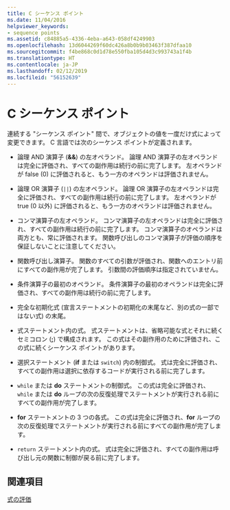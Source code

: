```yaml
---
title: C シーケンス ポイント
ms.date: 11/04/2016
helpviewer_keywords:
- sequence points
ms.assetid: c84885a5-4336-4eba-a643-058df4249903
ms.openlocfilehash: 13d6044269f60dc426a8b0b9b03463f387dfaa10
ms.sourcegitcommit: f4be868c0d1d78e550fba105d4d3c993743a1f4b
ms.translationtype: HT
ms.contentlocale: ja-JP
ms.lasthandoff: 02/12/2019
ms.locfileid: "56152639"
---
```

# <a name="c-sequence-points"></a>C シーケンス ポイント

連続する "シーケンス ポイント" 間で、オブジェクトの値を一度だけ式によって変更できます。 C 言語では次のシーケンス ポイントが定義されます。

- 論理 AND 演算子 (**&&**) の左オペランド。 論理 AND 演算子の左オペランドは完全に評価され、すべての副作用は続行の前に完了します。 左オペランドが false (0) に評価されると、もう一方のオペランドは評価されません。

- 論理 OR 演算子 (`||`) の左オペランド。 論理 OR 演算子の左オペランドは完全に評価され、すべての副作用は続行の前に完了します。 左オペランドが true (0 以外) に評価されると、もう一方のオペランドは評価されません。

- コンマ演算子の左オペランド。 コンマ演算子の左オペランドは完全に評価され、すべての副作用は続行の前に完了します。 コンマ演算子のオペランドは両方とも、常に評価されます。 関数呼び出しのコンマ演算子が評価の順序を保証しないことに注意してください。

- 関数呼び出し演算子。 関数のすべての引数が評価され、関数へのエントリ前にすべての副作用が完了します。 引数間の評価順序は指定されていません。

- 条件演算子の最初のオペランド。 条件演算子の最初のオペランドは完全に評価され、すべての副作用は続行の前に完了します。

- 完全な初期化式 (宣言ステートメントの初期化の末尾など、別の式の一部ではない式) の末尾。

- 式ステートメント内の式。 式ステートメントは、省略可能な式とそれに続くセミコロン (**;**) で構成されます。 この式はその副作用のために評価され、この式に続くシーケンス ポイントがあります。

- 選択ステートメント (**if** または `switch`) 内の制御式。 式は完全に評価され、すべての副作用は選択に依存するコードが実行される前に完了します。

- `while` または **do** ステートメントの制御式。 この式は完全に評価され、`while` または **do** ループの次の反復処理でステートメントが実行される前にすべての副作用が完了します。

- **for** ステートメントの 3 つの各式。 この式は完全に評価され、**for** ループの次の反復処理でステートメントが実行される前にすべての副作用が完了します。

- `return` ステートメント内の式。 式は完全に評価され、すべての副作用は呼び出し元の関数に制御が戻る前に完了します。

## <a name="see-also"></a>関連項目

[式の評価](../c-language/expression-evaluation-c.md)
